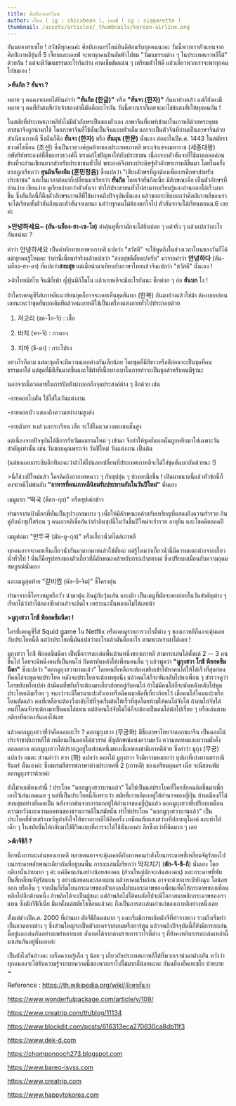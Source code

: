 ```yaml
---
title: ศิลป์เกาแอร์ไลน์
author: เจี๊ยบ ( ig : chicxbean ), เอลฟ์ ( ig : siqqarette )
thumbnail: /assets/articles/_thumbnails/korean-airline.png
---
```


อันนยองฮาเซโย ! สวัสดีทุกคนค่ะ ศิลป์เกาแอร์ไลน์ยินดีต้อนรับทุกคนนะคะ
วันนี้พวกเราตัวแทนจากศิลป์เกาหลีรุ่นที่ 5 เจี๊ยบและเอลฟ์
จะพาทุกคนบินลัดฟ้าไปชม "วัฒนธรรมต่าง ๆ ในประเทศเกาหลีใต้" ด้วยกัน !
แต่จะมีวัฒนธรรมอะไรกันบ้าง คาดเข็มขัดแน่น ๆ เตรียมตัวให้ดี
แล้วเดี๋ยวพวกเราจะพาทุกคนไปชมเอง !

**\>ฮันกึล ? ฮันจา ?**

หลาย ๆ คนคงจะเคยได้ยินคำว่า **"ฮันกึล (한글)"** หรือ **"ฮันจา (한자)"**
กันมาบ้างแล้ว แต่ก็ยังคงมีหลาย ๆ
คนที่ยังสงสัยว่าเจ้าสองคำนี้มันคืออะไรกัน
วันนี้พวกเราก็เลยจะมาไขข้อสงสัยให้ทุกคนกัน !

ในสมัยที่ประเทศเกาหลียังไม่มีตัวอักษรเป็นของตัวเอง
ภาษาจีนที่แพร่เข้ามาในเกาหลีด้วยพระพุทธศาสนาจึงถูกนำมาใช้
โดยภาษาจีนที่ใช้นั้นเป็นจีนแบบตัวเต็ม
และจะเป็นตัวจีนที่อ่านเป็นภาษาจีนด้วยสำเนียงเกาหลี ซึ่งนั่นก็คือ **ฮันจา
(한자)** หรือ **ฮันมุน (한문)** นั่นเอง ต่อมาในปีค.ศ. 1443
ในสมัยราชวงศ์โชซ็อน (조선) ซึ่งเป็นราชวงศ์สุดท้ายของประเทศเกาหลี
พระเจ้าเซจงมหาราช (세종대왕) กษัตริย์พระองค์ที่สี่ของราชวงศ์นี้
ทรงแก้ไขปัญหาให้กับประชาชน
เนื่องจากตัวฮันจาที่ใช้มาตลอดค่อนข้างที่จะอ่านเขียนยากสำหรับประชาชนทั่วไป
พระองค์จึงทรงประดิษฐ์ตัวอักษรเกาหลีขึ้นมา โดยในครั้งแรกถูกเรียกว่า
**ฮุนมินจ็องอึม (훈민정음)** ซึ่งแปลว่า
"เสียงอักษรที่ถูกต้องเพื่อการศึกษาสำหรับประชาชน"
และในเวลาต่อมาก็เปลี่ยนมาเรียกว่า **ฮันกึล** โดยเจ้าฮันกึลเนี่ย
มีลักษณะคือ เป็นตัวอักษรที่อ่านง่าย เขียนง่าย ดูเรียบง่ายกว่าตัวฮันจา
ทำให้ประชาชนทั่วไปสามารถเรียนรู้และอ่านออกได้เร็วมากขึ้น
ซึ่งฮันกึลนี้ก็คือตัวอักษรเกาหลีที่ใช้มาจนถึงปัจจุบันนั่นเอง
แล้วขอกระซิบบอกว่าศิลป์เกาหลีของเราจะได้เรียนทั้งตัวฮันกึลและตัวฮันจาเลยนะ
แต่ว่าทุกคนไม่ต้องตกใจไป ตัวฮันจาจะได้เรียนตอนม.6 เลยค่ะ

**\>안녕하세요\~ (อัน-นย็อง-ฮา-เซ-โย)** คำคุ้นหูที่เรามักจะได้ยินบ่อย ๆ
แต่จริง ๆ แล้วแปลว่าอะไรกันแน่นะ ?

คำว่า 안녕하세요 เป็นคำทักทายภาษาเกาหลี แปลว่า "สวัสดี"
จะใช้พูดถึงในช่วงเวลาไหนของวันก็ได้ แต่ทุกคนรู้ไหมคะ
ว่าคำนี้เนี่ยแท้จริงแล้วแปลว่า "สงบสุขดีมั้ยคะ/ครับ" มาจากคำว่า
**안녕하다** (อัน-นย็อง-ฮา-ดา) ที่แปลว่า**สงบสุข**
แต่เมื่อนำมาเทียบกับภาษาไทยแล้วจึงแปลว่า "สวัสดี" นั่นเอง !

\>ถ้าไทยมีสไบ จีนมีกี่เพ้า ญี่ปุ่นมีกิโมโน แล้วเกาหลีจะมีอะไรกันนะ
ติ๊กต่อก ๆ อ๋อ **ฮันบก** ไง !

ถ้าใครเคยดูซีรีส์เกาหลีแนวย้อนยุคก็อาจจะเคยเห็นชุดฮันบก (한복)
กันมาบ้างแล้วใช่ม้า
ต้องบอกก่อนเลยนะคะว่าชุดฮันบกเดิมทีแล้วคนเกาหลีใช้เป็นเครื่องแต่งกายทั่วไปประกอบด้วย

1.  저고리 (ชอ-โก-รี) : เสื้อ

2.  바지 (พา-จี) : กางเกง

3.  치마 (ชี-มา) : กระโปรง

อย่างไรก็ตาม แต่ละชุดก็จะมีความแตกต่างกันเล็กน้อย
โดยชุดที่มีสีขาวหรือสีอ่อนจะเป็นชุดที่คนธรรมดาใส่
แต่ชุดที่มีสีสันมากขึ้นและใช้ผ้าที่เนื้อบางเบาในการทำจะเป็นชุดสำหรับคนมีฐานะ

นอกจากนี้ลวดลายในการปักยังบ่งบอกถึงจุดประสงค์ต่าง ๆ อีกด้วย เช่น

-ลายดอกโบตั๋น ใช้ใส่ในวันแต่งงาน

-ลายดอกบัว แสดงถึงความสง่างามสูงส่ง

-ลายมังกร หงส์ นกกระเรียน เสือ จะใช้ในแวดวงของชนชั้นสูง

แต่เนื่องจากปัจจุบันได้มีการรับวัฒนธรรมใหม่ ๆ เข้ามา
จึงทำให้ชุดฮันบกนั้นถูกหยิบมาใส่เฉพาะวันสำคัญเท่านั้น เช่น
วันขอบคุณพระเจ้า วันปีใหม่ วันแต่งงาน เป็นต้น

(แต่ขอแอบกระซิบอีกทีนะคะว่าถ้าได้ไปแลกเปลี่ยนที่ประเทศเกาหลีจะได้ใส่ชุดฮันบกกันด้วยนะ
!)

\>นี่ก็ช่วงปีใหม่แล้ว ใครคิดถึงอากาศหนาว ๆ กับซุปอุ่น ๆ บ้างยกมือขึ้น !
เปิดมาขนาดนี้แล้วหัวข้อนี้ก็คงจะหนีไม่พ้นกับ
**"อาหารที่คนเกาหลีนิยมรับประทานกันในวันปีใหม่"** นั่นเอง

เมนูแรก "떡국 (ต็อก-กุก)" หรือซุปเค้กข้าว

ทำมาจากแป้งต็อกที่หั่นเป็นรูปวงกลมบาง ๆ
เพื่อให้มีลักษณะคล้ายกับเหรียญที่แสดงถึงความร่ำรวย กินคู่กับน้ำซุปใสร้อน
ๆ คนเกาหลีเชื่อกันว่าถ้ากินซุปนี้ในวันขึ้นปีใหม่จะร่ำรวย อายุยืน
และโชคดีตลอดปี

เมนูต่อมา "만두국 (มัน-ดู-กุก)" หรือเกี๊ยวน้ำสไตล์เกาหลี

ทุกคนอาจจะเคยเห็นเกี๊ยวน้ำกันมามากมายแล้วใช่มั้ยคะ
แต่รู้ไหมว่าเกี๊ยวน้ำนี้มีความแตกต่างจากเกี๊ยวน้ำทั่วไป !
นั่นก็คือรูปทรงของตัวเกี๊ยวที่มีลักษณะคล้ายกับกระเป๋าสตางค์
ซึ่งเปรียบเสมือนกับความอุดมสมบูรณ์นั่นเอง

และเมนูสุดท้าย "갈비찜 (คัล-บี-จิม)" ซี่โครงตุ๋น

ทำมาจากซี่โครงหมูหรือวัว นำมาตุ๋น กินคู่กับวุ้นเส้น และผัก
เป็นเมนูที่มักจะพบบ่อยในวันสำคัญต่าง ๆ
เรียกได้ว่าถ้าได้ลองซักคำแล้วจะติดใจ เพราะฉะนั้นพลาดไม่ได้เลยน้า

**\>มูกุงฮวา โกชี พีออดซึมนีดา !**

ใครที่เคยดูซีรี่ส์ Squid game ใน Netflix หรือเคยดูรายการวาไรตี้ต่าง ๆ
ของเกาหลีก็คงจะคุ้นเคยกับประโยคนี้ดี
แต่ว่าประโยคนี้มันแปลว่าอะไรแล้วมันคืออะไร ตามพวกเรามาได้เลย !

มูกุงฮวา โกชี พีออดซึมนีดา เป็นชื่อการละเล่นพื้นบ้านหนึ่งของเกาหลี
สามารถเล่นได้ตั้งแต่ 2 -- 3 คนขึ้นไป โดยจะมีหนึ่งคนที่เป็นคนไล่
ปิดตาหันหลังให้เพื่อนคนอื่น ๆ แล้วพูดว่า **"มูกุงฮวา โกชี
พีออดซึมนีดา"** ซึ่งแปลว่า "ดอกมูกุงฮวาบานแล้ว"
โดยคนที่เหลือจะต้องเขยิบเข้าไปหาคนไล่ให้ได้เร็วที่สุดก่อนที่คนไล่จะพูดจบประโยค
หลังจบประโยคจะต้องหยุดนิ่ง แล้วคนไล่ก็จะหันกลับไปหาเพื่อน ๆ
สำรวจดูว่าใครขยับหรือเปล่า
ถ้ามีคนที่ขยับก็จะต้องมาเกี่ยวก้อยอยู่กับคนไล่
ถ้าไม่มีคนไล่ก็จะหันหลังกลับไปพูดประโยคเดิมเรื่อย ๆ
จนกว่าจะมีใครมาแปะตัวเองหรือมีคนมาตัดที่เกี่ยวก้อยไว้
เมื่อคนไล่โดนแปะหรือโดนตัดแล้ว
คนที่เหลือจะต้องวิ่งกลับไปที่จุดเริ่มต้นให้เร็วที่สุดโดยห้ามให้คนไล่จับได้
ถ้าคนไล่จับได้ คนที่โดนจับจะต้องมาเป็นคนไล่แทน
แต่ถ้าคนไล่จับไม่ได้ก็จะต้องเป็นคนไล่ต่อไปเรื่อย ๆ
หรือเล่นตามกติกาที่ตกลงกันเองได้เลย

แล้วดอกมูกุงฮวาที่ว่าคือดอกอะไร ? ดอกมูกุงฮวา (무궁화)
มีชื่อภาษาไทยว่าดอกชบาจีน เป็นดอกไม้ประจำชาติเกาหลีใต้
เหมือนเป็นดอกไม้สวรรค์ สัญลักษณ์แห่งความหวัง
ความอดทนและความมั่งคั่งตลอดกาล
ดอกมูกุงฮวาได้ปรากฏอยู่ในท่อนหนึ่งของเนื้อเพลงชาติเกาหลีด้วย ซึ่งคำว่า
มูกุง (무궁) แปลว่า อมตะ ส่วนคำว่า ฮวา (화) แปลว่า ดอกไม้ มูกุงฮวา
จึงมีความหมายว่า บุปผาที่เบ่งบานตราบนิรันดร์ นั่นเองค่ะ
ซึ่งชมรมสีสรรพ์ภาษาต่างประเทศที่ 2 (เกาหลี) ของเตรียมอุดมฯ เนี่ย
จะมีสอนพับดอกมูกุงฮวาด้วยค่ะ

ยังไม่จบเพียงเท่านี้ ! ประโยค "ดอกมูกุงฮวาบานแล้ว"
ไม่ใช่เป็นแค่ประโยคที่ใครสักคนคิดขึ้นมาเพื่อเอาไว้เล่นเกมเฉย ๆ
แต่ที่เป็นประโยคนี้ก็เพราะว่า สมัยที่เกาหลีตกอยู่ใต้อำนาจของญี่ปุ่น
บ้านเมืองก็ไม่สงบสุขอย่างที่เคยเป็น
หลังจากพ้นจากการตกอยู่ใต้อำนาจของญี่ปุ่นแล้ว
ดอกมูกุงฮวาที่เปรียบเหมือนความหวังและความอดทนของชาวเกาหลีในสมัยนั้น
ทำให้ประโยค "ดอกมูกุงฮวาบานแล้ว"
เป็นประโยคที่ช่วยสร้างขวัญกำลังใจให้ชาวเกาหลีได้อีกครั้ง
เหมือนกับแสงสว่างที่ปลายอุโมงค์ และทำให้เด็ก ๆ
ในสมัยนั้นได้กลับมาใช้ชีวิตแบบที่ควรจะได้ใช้นั่นเองค่ะ
ลึกซึ้งกว่าที่คิดมาก ๆ เลย

**\>ตักจีชีกี ?**

อีกหนึ่งการละเล่นของเกาหลี
หลายคนอาจจะคุ้นเคยดีกับภาพคนกำลังโยนกระดาษสี่เหลี่ยมจัตุรัสลงไปบนกระดาษลักษณะเดียวกันที่อยู่บนพื้น
การละเล่นนี้เรียกว่า 딱지치기 (**ตัก-จี-ชี-กี**) นั่นเอง
โดยกติกานั้นง่ายมาก ๆ ค่ะ แค่มีคนเล่นอย่างน้อยสองคน
(ส่วนใหญ่มักจะเล่นสองคน) และกระดาษที่พับป็นสี่เหลี่ยมจัตุรัสแบน ๆ
อย่างน้อยคนละสองแผ่น แล้วหาคนเริ่มก่อน อาจจะด้วยการเป่ายิงฉุบ โอน้อยออก
หรืออื่น ๆ
จากนั้นก็เริ่มโยนกระดาษของตัวเองลงไปบนกระดาษของเพื่อนเพื่อให้กระดาษของเพื่อนพลิกไปอีกด้านหนึ่ง
ถ้าพลิกได้จะเป็นผู้ชนะ
แต่ถ้าพลิกไม่ได้คนถัดไปจะมีโอกาสมาพลิกกระดาษของเราแทน ซึ่งตักจีชีกีเนี่ย
มีมาตั้งแต่สมัยโชซ็อนแล้วค่ะ
ถือเป็นการละเล่นเก่าแก่ของเกาหลีอย่างหนี่งเลย

ตั้งแต่ช่วงปีค.ศ. 2000 ที่ผ่านมา ตักจีชีกีแมสมาก ๆ
และเริ่มมีการผลิตตักจีที่ทำจากยาง รวมถึงเริ่มทำเป็นลวดลายต่าง ๆ
ซึ่งส่วนใหญ่จะเป็นตัวละครจากเกมหรือการ์ตูน
แล้วจนถึงปัจจุบันนี้ก็ยังมีการละเล่นนี้อยู่และเล่นกันอย่างแพร่หลายเลย
สังเกตได้จากตามรายการวาไรตี้ต่าง ๆ
ที่ยังคงหยิบการละเล่นเหล่านี้มาเล่นกันอยู่นั่นเองค่ะ

เป็นยังไงกันบ้างคะ เกร็ดความรู้เล็ก ๆ น้อย ๆ
เกี่ยวกับประเทศเกาหลีใต้ที่พวกเรานำมาฝากกัน
หวังว่าทุกคนคงจะได้รับความรู้จากบทความนี้ของพวกเราไปไม่มากก็น้อยนะคะ
อันนย็องฮีคเยเซโย บ้ายบาย \~

Reference : https://th.wikipedia.org/wiki/อักษรฮันจา

https://www.wonderfulpackage.com/article/v/109/

https://www.creatrip.com/th/blog/11134

<https://www.blockdit.com/posts/616313eca270630ca8db11f3>

https://www.dek-d.com

https://chomponooch273.blogspot.com

<https://www.bareo-isyss.com>

https://www.creatrip.com

https://www.happytokorea.com
